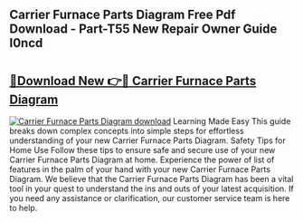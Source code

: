 ## Carrier Furnace Parts Diagram Free Pdf Download - Part-T55 New Repair Owner Guide I0ncd

# <h2><a href="http://dfkj90k.blite.top/?on=Carrier+Furnace+Parts+Diagram">🔗Download New 👉🔴 Carrier Furnace Parts Diagram</a></h2>

[![Carrier Furnace Parts Diagram download](https://i.imgur.com/lujVjoI.png)](http://dfkj90k.blite.top/?on=Carrier+Furnace+Parts+Diagram)
Learning Made Easy This guide breaks down complex concepts into simple steps for effortless understanding of your new Carrier Furnace Parts Diagram. Safety Tips for Home Use Follow these tips to ensure safe and secure use of your new Carrier Furnace Parts Diagram at home. Experience the power of list of features in the palm of your hand with your new Carrier Furnace Parts Diagram. We believe that the Carrier Furnace Parts Diagram has been a vital tool in your quest to understand the ins and outs of your latest acquisition. If you need any assistance or clarification, our customer service team is here to help.
